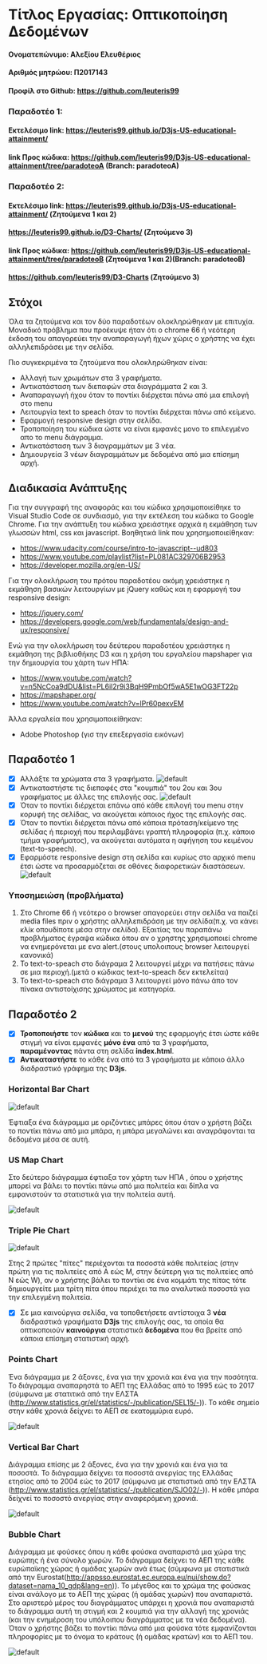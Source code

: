 # Τίτλος Εργασίας: Οπτικοποίηση Δεδομένων
#### Ονοματεπώνυμο: Αλεξίου Ελευθέριος
#### Αριθμός μητρώου: Π2017143
#### Προφίλ στο Github: https://github.com/leuteris99

### Παραδοτέο 1:
#### Εκτελέσιμο link: https://leuteris99.github.io/D3js-US-educational-attainment/
#### link Προς κώδικα: https://github.com/leuteris99/D3js-US-educational-attainment/tree/paradoteoA (Branch: paradoteoA)

### Παραδοτέο 2:
#### Εκτελέσιμο link: https://leuteris99.github.io/D3js-US-educational-attainment/ (Ζητούμενα 1 και 2)
#### https://leuteris99.github.io/D3-Charts/ (Ζητούμενο 3)
 
#### link Προς κώδικα: https://github.com/leuteris99/D3js-US-educational-attainment/tree/paradoteoB (Ζητούμενα 1 και 2)(Branch: paradoteoB)
#### https://github.com/leuteris99/D3-Charts (Ζητούμενο 3)

## Στόχοι
Όλα τα ζητούμενα και τον δύο παραδοτέων ολοκληρώθηκαν με επιτυχία.
Μοναδικό πρόβλημα που προέκυψε ήταν ότι ο chrome 66 ή νεότερη έκδοση του απαγορεύει την αναπαραγωγή ήχων χώρις ο χρήστης να έχει
αλληλεπιδράσει με την σελίδα.
 
Πιο συγκεκριμένα τα ζητούμενα που ολοκληρώθηκαν είναι:

- Αλλαγή των χρωμάτων στα 3 γραφήματα.
- Αντικατάσταση των διεπαφών στα διαγράμματα 2 και 3.
- Αναπαραγωγή ήχου όταν το ποντίκι διέρχεται πάνω από μια επιλογή στο menu
- Λειτουργία text to speach όταν το ποντίκι διέρχεται πάνω από κείμενο.
- Εφαρμογή responsive design στην σελίδα.
- Τροποποίηση του κώδικα ώστε να είναι εμφανές μονο το επιλεγμένο απο το menu διάγραμμα.
- Αντικατάσταση των 3 διαγραμμάτων με 3 νέα.
- Δημιουργεία 3 νέων διαγραμμάτων με δεδομένα από μια επίσημη αρχή.

## Διαδικασία Ανάπτυξης
Για την συγγραφή της αναφοράς και του κώδικα χρησιμοποιείθηκε το Visual Studio Code σε συνδιασμό, για την εκτέλεση του κώδικα το
Google Chrome.
Για την ανάπτυξη του κώδικα χρειάστηκε αρχικά η εκμάθηση των γλωσσών html, css και javascript.
Βοηθητικά link που χρησημοποιείθηκαν:

- https://www.udacity.com/course/intro-to-javascript--ud803
- https://www.youtube.com/playlist?list=PL081AC329706B2953
- https://developer.mozilla.org/en-US/

Για την ολοκλήρωση του πρότου παραδοτέου ακόμη χρειάστηκε η εκμάθηση βασικών
λειτουργίων με jQuery καθώς και η εφαρμογή του responsive design:

- https://jquery.com/
- https://developers.google.com/web/fundamentals/design-and-ux/responsive/

Ενώ για την ολοκλήρωση του δεύτερου παραδοτέου χρειάστηκε η εκμάθηση της βιβλιοθήκης D3 και η χρήση του εργαλείου mapshaper για την
δημιουργία του χάρτη των ΗΠΑ:
 
- https://www.youtube.com/watch?v=n5NcCoa9dDU&list=PL6il2r9i3BqH9PmbOf5wA5E1wOG3FT22p
- https://mapshaper.org/
- https://www.youtube.com/watch?v=lPr60pexvEM

Άλλα εργαλεία που χρησιμοποιείθηκαν:

- Adobe Photoshop (γισ την επεξεργασία εικόνων)

## Παραδοτέο 1

- [x] Αλλάξτε τα χρώματα στα 3 γραφήματα.
![default](https://github.com/leuteris99/Final-Report/blob/master/images/colors.png)
- [x] Αντικαταστήστε τις διεπαφές στα "κουμπιά" του 2ου και 3ου γραφήματος με άλλες της επιλογής σας.
![default](https://github.com/leuteris99/Final-Report/blob/master/images/buttons.png)
- [x] Όταν το ποντίκι διέρχεται επάνω από κάθε επιλογή του menu στην κορυφή της σελίδας, να ακούγεται κάποιος ήχος της επιλογής σας.
- [x] Όταν το ποντίκι διέρχεται πάνω από κάποια πρόταση/κείμενο της σελίδας ή περιοχή που περιλαμβάνει γραπτή πληροφορία
(π.χ. κάποιο τμήμα γραφήματος), να ακούγεται αυτόματα η αφήγηση του κειμένου (text-to-speech).
- [x] Εφαρμόστε responsive design στη σελίδα και κυρίως στο αρχικό menu έτσι ώστε να προσαρμόζεται σε οθόνες διαφορετικών διαστάσεων.
![default](https://github.com/leuteris99/Final-Report/blob/master/images/responsive-design.jpg)
 
### Υποσημειώση (προβλήματα)
1. Στο Chrome 66 ή νεότερο ο browser απαγορεύει στην σελίδα να παιζεί media files πριν ο χρήστης αλληλεπιδράση με την σελίδα(π.χ. να
κάνει κλίκ οπουδίποτε μέσα στην σελίδα). Εξαιτίας του παραπάνω προβλήματος έγραψα κώδικα όπου αν ο χρηστης χρησιμοποιεί chrome να
ενημερόνεται με ενα alert.(στους υπολοιπους browser λειτουργεί κανονικά)
2. Το text-to-speach στο διάγραμα 2 λειτουργεί μέχρι να πατήσεις πάνω σε μια περιοχή.(μετά ο κώδικας text-to-speach δεν εκτελείται)
3. Το text-to-speach στο διάγραμα 3 λειτουργεί μόνο πάνω άπο τον πίνακα αντιστοίχισης χρώματος με κατηγορία.
 
## Παραδοτέο 2

- [x]  **Τροποποιήστε** τον **κώδικα** και το **μενού** της εφαρμογής έτσι ώστε κάθε στιγμή να είναι εμφανές **μόνο ένα** από τα 3
γραφήματα, **παραμένοντας** πάντα στη σελίδα **index.html**.
- [x]  **Αντικαταστήστε** το κάθε ένα από τα 3 γραφήματα με κάποιο άλλο διαδραστικό γράφημα της **D3js**.

### Horizontal Bar Chart

![default](https://github.com/leuteris99/Final-Report/blob/master/images/new_chart_1.png)

Έφτιαξα ένα διάγραμμα με οριζόντιες μπάρες όπου όταν ο χρήστη βάζει το ποντίκι πάνω από μια μπάρα,
η μπάρα μεγαλώνει και αναγράφονται τα δεδομένα μέσα σε αυτή.

### US Map Chart

Στο δεύτερο διάγραμμα έφτιαξα τον χάρτη των ΗΠΑ , όπου ο χρήστης μπορεί να βάλει το ποντίκι πάνω
από μια πολιτεία και δίπλα να εμφανιστούν τα στατιστικά για την πολιτεία αυτή.

![default](https://github.com/leuteris99/Final-Report/blob/master/images/new_chart_2.png)

### Triple Pie Chart

![default](https://github.com/leuteris99/Final-Report/blob/master/images/new_chart_3.png)

Στης 2 πρώτες "πίτες" περιέχονται τα ποσοστά κάθε πολιτείας (στην πρώτη για τις πολιτείες από A εώς M, στην δεύτερη για τις πολιτείες
από N εώς W),
αν ο χρήστης βάλει το ποντίκι σε ένα κομμάτι της πίτας τότε δημιουργείτε μια τρίτη πίτα
όπου περιέχει τα πιο αναλυτικά ποσοστά για την επιλεγμένη πολιτεία.

- [x]  Σε μια καινούργια σελίδα, να τοποθετήσετε αντίστοιχα 3 **νέα** διαδραστικά γραφήματα **D3js** της επιλογής σας, τα οποία
θα οπτικοποιούν **καινούργια** στατιστικά **δεδομένα** που θα βρείτε από κάποια επίσημη στατιστική αρχή.

### Points Chart

Ένα διάγραμμα με 2 άξονες, ένα για την χρονιά και ένα για την ποσότητα.
Το διάγραμμα αναπαρηστά το ΑΕΠ της Ελλάδας από το 1995 εώς το 2017 (σύμφωνα με στατιτικά από την ΕΛΣΤΑ 
(http://www.statistics.gr/el/statistics/-/publication/SEL15/-)).
Το κάθε σημείο στην κάθε χρονιά δείχνει το ΑΕΠ σε εκατομμύρια ευρό.
 
![default](https://github.com/leuteris99/Final-Report/blob/master/images/gdp-gr.png)

### Vertical Bar Chart

Διάγραμμα επίσης με 2 άξονες, ένα για την χρονιά και ένα για τα ποσοστά.
Το διάγραμμα δείχνει τα ποσοστά ανεργίας της Ελλάδας ετησίος από το 2004 εώς το 2017 (σύμφωνα με στατιστικά από την ΕΛΣΤΑ
(http://www.statistics.gr/el/statistics/-/publication/SJO02/-)).
Η κάθε μπάρα δείχνεί το ποσοστό ανεργίας στην αναφερόμενη χρονιά.

![default](https://github.com/leuteris99/Final-Report/blob/master/images/unemployment-gr.png)

### Bubble Chart

Διάγραμμα με φούσκες όπου η κάθε φούσκα αναπαριστά μια χώρα της ευρώπης ή ένα σύνολο χωρών.
Το διάγραμμα δείχνει το ΑΕΠ της κάθε ευρώπαϊκης χώρας ή ομάδας χωρών ανά έτως (σύμφωνα με στατιστικά από την
Eurostat(http://appsso.eurostat.ec.europa.eu/nui/show.do?dataset=nama_10_gdp&lang=en)).
Το μέγεθος και το χρώμα της φούσκας είναι ανάλογο με το ΑΕΠ της χώρας (ή ομάδας χωρών) που αναπαριστά.
Στο αριστερό μέρος του διαγράμματος υπάρχει η χρονιά που αναπαριστά το διάγραμμα αυτή τη στιγμή και 2 κουμπιά για την αλλαγή 
της χρονιάς (και την ενημέροση του υπόλοιπου διαγράμματος με τα νέα δεδομένα).
Όταν ο χρήστης βάζει το ποντίκι πάνω από μια φούσκα τότε εμφανίζονται πληροφορίες με το όνομα το κράτους (ή ομάδας κρατών) 
και το ΑΕΠ του.
 
![default](https://github.com/leuteris99/Final-Report/blob/master/images/gdp-eu.png)
 
